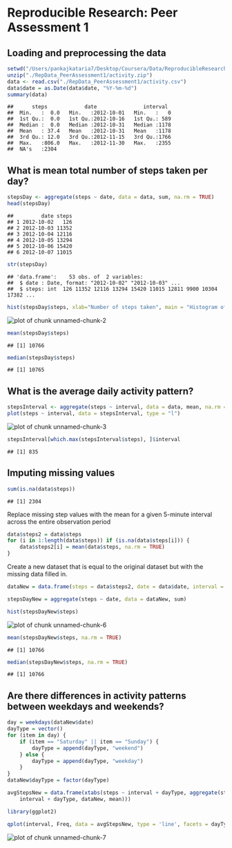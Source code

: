# Reproducible Research: Peer Assessment 1


## Loading and preprocessing the data

```r
setwd("/Users/pankajkataria7/Desktop/Coursera/Data/ReproducibleResearch/PeerAssignment1")
unzip("./RepData_PeerAssessment1/activity.zip")
data <- read.csv("./RepData_PeerAssessment1/activity.csv")
data$date = as.Date(data$date, "%Y-%m-%d")
summary(data)
```

```
##      steps            date               interval   
##  Min.   :  0.0   Min.   :2012-10-01   Min.   :   0  
##  1st Qu.:  0.0   1st Qu.:2012-10-16   1st Qu.: 589  
##  Median :  0.0   Median :2012-10-31   Median :1178  
##  Mean   : 37.4   Mean   :2012-10-31   Mean   :1178  
##  3rd Qu.: 12.0   3rd Qu.:2012-11-15   3rd Qu.:1766  
##  Max.   :806.0   Max.   :2012-11-30   Max.   :2355  
##  NA's   :2304
```

## What is mean total number of steps taken per day?

```r
stepsDay <- aggregate(steps ~ date, data = data, sum, na.rm = TRUE)
head(stepsDay)
```

```
##         date steps
## 1 2012-10-02   126
## 2 2012-10-03 11352
## 3 2012-10-04 12116
## 4 2012-10-05 13294
## 5 2012-10-06 15420
## 6 2012-10-07 11015
```

```r
str(stepsDay)
```

```
## 'data.frame':	53 obs. of  2 variables:
##  $ date : Date, format: "2012-10-02" "2012-10-03" ...
##  $ steps: int  126 11352 12116 13294 15420 11015 12811 9900 10304 17382 ...
```

```r
hist(stepsDay$steps, xlab="Number of steps taken", main = "Histogram of the total number of steps taken each day")
```

![plot of chunk unnamed-chunk-2](figure/unnamed-chunk-2.png) 

```r
mean(stepsDay$steps)
```

```
## [1] 10766
```

```r
median(stepsDay$steps)
```

```
## [1] 10765
```

## What is the average daily activity pattern?

```r
stepsInterval <- aggregate(steps ~ interval, data = data, mean, na.rm = TRUE)
plot(steps ~ interval, data = stepsInterval, type = "l")
```

![plot of chunk unnamed-chunk-3](figure/unnamed-chunk-3.png) 

```r
stepsInterval[which.max(stepsInterval$steps), ]$interval
```

```
## [1] 835
```


## Imputing missing values

```r
sum(is.na(data$steps))
```

```
## [1] 2304
```

Replace missing step values with the mean for a given 5-minute interval across the entire observation period


```r
data$steps2 = data$steps
for (i in 1:length(data$steps)) if (is.na(data$steps[i])) {
    data$steps2[i] = mean(data$steps, na.rm = TRUE)
}
```

Create a new dataset that is equal to the original dataset but with the missing data filled in.


```r
dataNew = data.frame(steps = data$steps2, date = data$date, interval = data$interval)

stepsDayNew = aggregate(steps ~ date, data = dataNew, sum)

hist(stepsDayNew$steps)
```

![plot of chunk unnamed-chunk-6](figure/unnamed-chunk-6.png) 

```r
mean(stepsDayNew$steps, na.rm = TRUE)
```

```
## [1] 10766
```

```r
median(stepsDayNew$steps, na.rm = TRUE)
```

```
## [1] 10766
```
## Are there differences in activity patterns between weekdays and weekends?



```r
day = weekdays(dataNew$date)
dayType = vector()
for (item in day) {
    if (item == "Saturday" || item == "Sunday") {
        dayType = append(dayType, "weekend")
    } else {
        dayType = append(dayType, "weekday")
    }
}
dataNew$dayType = factor(dayType)

avgStepsNew = data.frame(xtabs(steps ~ interval + dayType, aggregate(steps ~ 
    interval + dayType, dataNew, mean)))

library(ggplot2)

qplot(interval, Freq, data = avgStepsNew, type = 'line', facets = dayType ~ .)
```

![plot of chunk unnamed-chunk-7](figure/unnamed-chunk-7.png) 
